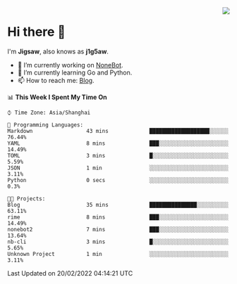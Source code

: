 <a href="#">
  <img align="right" src="https://github-readme-stats.vercel.app/api?username=j1g5awi&count_private=true&show_icons=true&title_color=80070B&text_color=B3B3B3&bg_color=212121&icon_color=80070B" />
</a>

# Hi there 👋

I'm **Jigsaw**, also knows as **j1g5aw**.

- 🔭 I’m currently working on [NoneBot](https://github.com/nonebot).
- 🌱 I’m currently learning Go and Python.
- 📫 How to reach me: [Blog](https://blog.maddestroyer.xyz/).

<!--START_SECTION:waka-->
📊 **This Week I Spent My Time On** 

```text
⌚︎ Time Zone: Asia/Shanghai

💬 Programming Languages: 
Markdown                 43 mins             ███████████████████░░░░░░   76.44% 
YAML                     8 mins              ███░░░░░░░░░░░░░░░░░░░░░░   14.49% 
TOML                     3 mins              █░░░░░░░░░░░░░░░░░░░░░░░░   5.59% 
JSON                     1 min               ░░░░░░░░░░░░░░░░░░░░░░░░░   3.11% 
Python                   0 secs              ░░░░░░░░░░░░░░░░░░░░░░░░░   0.3%

🐱‍💻 Projects: 
Blog                     35 mins             ███████████████░░░░░░░░░░   63.11% 
rime                     8 mins              ███░░░░░░░░░░░░░░░░░░░░░░   14.49% 
nonebot2                 7 mins              ███░░░░░░░░░░░░░░░░░░░░░░   13.64% 
nb-cli                   3 mins              █░░░░░░░░░░░░░░░░░░░░░░░░   5.65% 
Unknown Project          1 min               ░░░░░░░░░░░░░░░░░░░░░░░░░   3.11%

```


 Last Updated on 20/02/2022 04:14:21 UTC
<!--END_SECTION:waka-->
